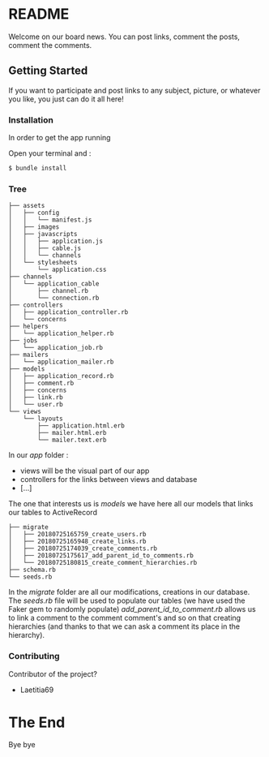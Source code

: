 # README

Welcome on our board news. You can post links, comment the posts, comment the comments.

## Getting Started

If you want to participate and post links to any subject, picture, or whatever you like, you just can do it all here!

### Installation

In order to get the app running

Open your terminal and :

```sh
$ bundle install
```

### Tree

```
├── assets
│   ├── config
│   │   └── manifest.js
│   ├── images
│   ├── javascripts
│   │   ├── application.js
│   │   ├── cable.js
│   │   └── channels
│   └── stylesheets
│       └── application.css
├── channels
│   └── application_cable
│       ├── channel.rb
│       └── connection.rb
├── controllers
│   ├── application_controller.rb
│   └── concerns
├── helpers
│   └── application_helper.rb
├── jobs
│   └── application_job.rb
├── mailers
│   └── application_mailer.rb
├── models
│   ├── application_record.rb
│   ├── comment.rb
│   ├── concerns
│   ├── link.rb
│   └── user.rb
└── views
    └── layouts
        ├── application.html.erb
        ├── mailer.html.erb
        └── mailer.text.erb

```
In our *app* folder :
- views will be the visual part of our app
- controllers for the links between views and database
- [...]

The one that interests us is *models* we have here all our models that links our tables to ActiveRecord

```
├── migrate
│   ├── 20180725165759_create_users.rb
│   ├── 20180725165948_create_links.rb
│   ├── 20180725174039_create_comments.rb
│   ├── 20180725175617_add_parent_id_to_comments.rb
│   └── 20180725180815_create_comment_hierarchies.rb
├── schema.rb
└── seeds.rb

```
In the *migrate* folder are all our modifications, creations in our database.
The *seeds.rb* file will be used to populate our tables (we have used the Faker gem to randomly populate)
*add_parent_id_to_comment.rb* allows us to link a comment to the comment comment's and so on that creating hierarchies (and thanks to that we can ask a comment its place in the hierarchy).


### Contributing

Contributor of the project?
  - Laetitia69


# The End

Bye bye
